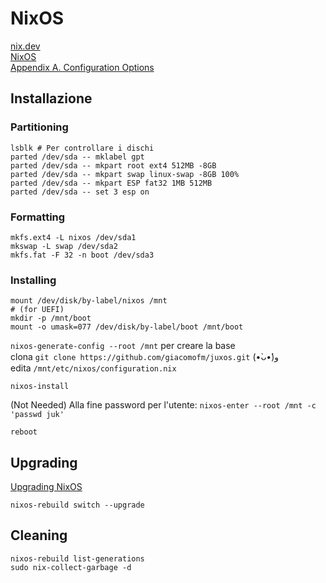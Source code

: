 # NixOS

[nix.dev](https://nix.dev/)  
[NixOS](https://nixos.org/manual/nixos/stable/)  
[Appendix A. Configuration Options](https://nixos.org/manual/nixos/stable/options)

## Installazione

### Partitioning
```
lsblk # Per controllare i dischi
parted /dev/sda -- mklabel gpt
parted /dev/sda -- mkpart root ext4 512MB -8GB
parted /dev/sda -- mkpart swap linux-swap -8GB 100%
parted /dev/sda -- mkpart ESP fat32 1MB 512MB
parted /dev/sda -- set 3 esp on
```
### Formatting
```
mkfs.ext4 -L nixos /dev/sda1
mkswap -L swap /dev/sda2
mkfs.fat -F 32 -n boot /dev/sda3
```
### Installing
```
mount /dev/disk/by-label/nixos /mnt
# (for UEFI)
mkdir -p /mnt/boot
mount -o umask=077 /dev/disk/by-label/boot /mnt/boot
```

`nixos-generate-config --root /mnt` per creare la base  
clona `git clone https://github.com/giacomofm/juxos.git` (•̀ᴗ•́)و  
edita `/mnt/etc/nixos/configuration.nix`  

`nixos-install`

(Not Needed) Alla fine password per l'utente:
`nixos-enter --root /mnt -c 'passwd juk'`

`reboot`


## Upgrading

[Upgrading NixOS](https://nixos.org/manual/nixos/stable/#sec-upgrading)

`nixos-rebuild switch --upgrade`

## Cleaning

`nixos-rebuild list-generations`  
`sudo nix-collect-garbage -d`
